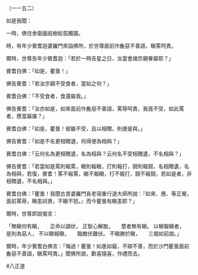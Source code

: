 （一一五二）

如是我聞：

一時，佛住舍衛國祇樹給孤獨園。

時，有年少賓耆迦婆羅門來詣佛所，於世尊面前作麁惡不善語，瞋罵呵責。

爾時，世尊告年少賓耆迦：「若於一時吉星之日，汝當會諸宗親眷屬耶？」

賓耆白佛：「如是，瞿曇！」

佛告賓耆：「若汝宗親不受食者，當如之何？」

賓耆白佛：「不受食者，食還屬我。」

佛告賓耆：「汝亦如是，如來面前作麁惡不善語，罵辱呵責，我竟不受，如此罵者，應當屬誰？」

賓耆白佛：「如是，瞿曇！彼雖不受，且以相贈，則便是與。」

佛告賓耆：「如是不名更相贈遺，何得便為相與？」

賓耆白佛：「云何名為更相贈遺，名為相與？云何名不受相贈遺，不名相與？」

佛告賓耆：「若當如是罵則報罵，瞋則報瞋，打則報打，鬪則報鬪，名相贈遺，名為相與，若復，賓耆！罵不報罵，瞋不報瞋，打不報打，鬪不報鬪，若如是者，非相贈遺，不名相與。」

賓耆白佛：「瞿曇！我聞古昔婆羅門長老宿重行道大師所說：『如來、應、等正覺，面前罵辱，瞋恚訶責，不瞋不怒。』而今瞿曇有瞋恚耶？」

爾時，世尊即說偈言：

「無瞋何有瞋，　　正命以調伏，
正智心解脫，　　慧者無有瞋。
以瞋報瞋者，　　是則為惡人，
不以瞋報瞋，　　臨敵伏難伏。
不瞋勝於瞋，　　三偈如前說。」

爾時，年少賓耆白佛言：「悔過！瞿曇！如愚如癡，不辯不善，而於沙門瞿曇面前麁惡不善語，瞋罵呵責。」聞佛所說，歡喜隨喜，作禮而去。





#八正道
